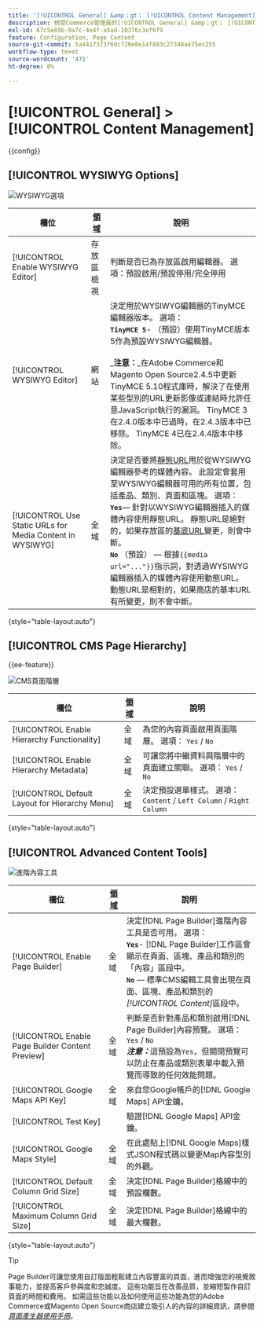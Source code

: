 ```yaml
---
title: '[!UICONTROL General] &amp；gt； [!UICONTROL Content Management]'
description: 檢閱Commerce管理員的[!UICONTROL General] &amp；gt； [!UICONTROL Content Management]頁面上的組態設定。
exl-id: 67c5e89b-0a7c-4e4f-a5ad-10376c3ef6f9
feature: Configuration, Page Content
source-git-commit: 5a4417373f6dc720e8e14f883c27348a475ec255
workflow-type: tm+mt
source-wordcount: '471'
ht-degree: 0%

---
```


# [!UICONTROL General] > [!UICONTROL Content Management]

{{config}}

## [!UICONTROL WYSIWYG Options]

![WYSIWYG選項](./assets/content-management-wysiwyg-options.png)<!-- zoom -->

<!-- [WYSIWYG Options](https://experienceleague.adobe.com/en/docs/commerce-admin/content-design/wysiwyg/editor) -->

| 欄位 | [領域](../../getting-started/websites-stores-views.md#scope-settings) | 說明 |
|--- |--- |--- |
| [!UICONTROL Enable WYSIWYG Editor] | 存放區檢視 | 判斷是否已為存放區啟用編輯器。 選項：預設啟用/預設停用/完全停用 |
| [!UICONTROL WYSIWYG Editor] | 網站 | 決定用於WYSIWYG編輯器的TinyMCE編輯器版本。 選項： <br/>**`TinyMCE 5`**- （預設）使用TinyMCE版本5作為預設WYSIWYG編輯器。<br><br>_&#x200B;**&#x200B;注意：**&#x200B;_在Adobe Commerce和Magento Open Source2.4.5中更新TinyMCE 5.10程式庫時，解決了在使用某些型別的URL更新影像或連結時允許任意JavaScript執行的漏洞。 TinyMCE 3在2.4.0版本中已過時，在2.4.3版本中已移除。 TinyMCE 4已在2.4.4版本中移除。 |
| [!UICONTROL Use Static URLs for Media Content in WYSIWYG] | 全域 | 決定是否要將[靜態URL](../../content-design/catalog-urls-dynamic-media.md)用於從WYSIWYG編輯器參考的媒體內容。 此設定會套用至WYSIWYG編輯器可用的所有位置，包括產品、類別、頁面和區塊。 選項： <br/>**`Yes`**— 針對以WYSIWYG編輯器插入的媒體內容使用靜態URL。 靜態URL是絕對的，如果存放區的[基底URL](../../stores-purchase/store-urls.md)變更，則會中斷。<br/>**`No`** （預設） — 根據`{{media url="..."}}`指示詞，對透過WYSIWYG編輯器插入的媒體內容使用動態URL。 動態URL是相對的，如果商店的基本URL有所變更，則不會中斷。 |

{style="table-layout:auto"}

## [!UICONTROL CMS Page Hierarchy]

{{ee-feature}}

![CMS頁面階層](./assets/content-management-cms-page-hierarchy.png)<!-- zoom -->

<!--[CMS Page Hierarchy](https://experienceleague.adobe.com/en/docs/commerce-admin/content-design/elements/pages/page-hierarchy) -->

| 欄位 | [領域](../../getting-started/websites-stores-views.md#scope-settings) | 說明 |
|--- |--- |--- |
| [!UICONTROL Enable Hierarchy Functionality] | 全域 | 為您的內容頁面啟用頁面階層。 選項： `Yes` / `No` |
| [!UICONTROL Enable Hierarchy Metadata] | 全域 | 可讓您將中繼資料與階層中的頁面建立關聯。 選項： `Yes` / `No` |
| [!UICONTROL Default Layout for Hierarchy Menu] | 全域 | 決定預設選單樣式。 選項： `Content` / `Left Column` / `Right Column` |

{style="table-layout:auto"}

## [!UICONTROL Advanced Content Tools]

![進階內容工具](./assets/content-management-advanced-content-tools.png)<!-- zoom -->

<!-- [Advanced Content Tools](https://experienceleague.adobe.com/en/docs/commerce-admin/page-builder/walkthrough/3-catalog-content) -->

| 欄位 | [領域](../../getting-started/websites-stores-views.md#scope-settings) | 說明 |
|--- |--- |--- |
| [!UICONTROL Enable Page Builder] | 全域 | 決定[!DNL Page Builder]進階內容工具是否可用。 選項： <br/>**`Yes`**- [!DNL Page Builder]工作區會顯示在頁面、區塊、產品和類別的「內容」區段中。<br/>**`No`** — 標準CMS編輯工具會出現在頁面、區塊、產品和類別的&#x200B;_[!UICONTROL Content]_&#x200B;區段中。 |
| [!UICONTROL Enable Page Builder Content Preview] | 全域 | 判斷是否針對產品和類別啟用[!DNL Page Builder]內容預覽。 選項： `Yes` / `No` <br/>**_注意：_**&#x200B;這預設為`Yes`，但關閉預覽可以防止在產品或類別表單中載入預覽而導致的任何效能問題。 |
| [!UICONTROL Google Maps API Key] | 全域 | 來自您Google帳戶的[!DNL Google Maps] API金鑰。 |
| [!UICONTROL Test Key] |  | 驗證[!DNL Google Maps] API金鑰。 |
| [!UICONTROL Google Maps Style] | 全域 | 在此處貼上[!DNL Google Maps]樣式JSON程式碼以變更Map內容型別的外觀。 |
| [!UICONTROL Default Column Grid Size] | 全域 | 決定[!DNL Page Builder]格線中的預設欄數。 |
| [!UICONTROL Maximum Column Grid Size] | 全域 | 決定[!DNL Page Builder]格線中的最大欄數。 |

{style="table-layout:auto"}

>[!TIP]
>
>Page Builder可讓您使用自訂版面輕鬆建立內容豐富的頁面，進而增強您的視覺敘事能力，並提高客戶參與度和忠誠度。 這些功能旨在改善品質，並縮短製作自訂頁面的時間和費用。 如需這些功能以及如何使用這些功能為您的Adobe Commerce或Magento Open Source商店建立吸引人的內容的詳細資訊，請參閱&#x200B;[_頁面產生器使用手冊_](../../page-builder/guide-overview.md)。
